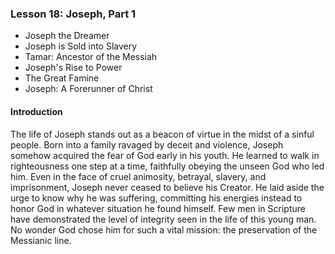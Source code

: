 ### Lesson 18: Joseph, Part 1

* Joseph the Dreamer* Joseph is Sold into Slavery* Tamar: Ancestor of the Messiah* Joseph's Rise to Power* The Great Famine* Joseph: A Forerunner of Christ

#### Introduction

The life of Joseph stands out as a beacon of virtue in the midst of a sinful people. Born into a family ravaged by deceit and violence, Joseph somehow acquired the fear of God early in his youth. He learned to walk in righteousness one step at a time, faithfully obeying the unseen God who led him. Even in the face of cruel animosity, betrayal, slavery, and imprisonment, Joseph never ceased to believe his Creator. He laid aside the urge to know why he was suffering, committing his energies instead to honor God in whatever situation he found himself. Few men in Scripture have demonstrated the level of integrity seen in the life of this young man. No wonder God chose him for such a vital mission: the preservation of the Messianic line.